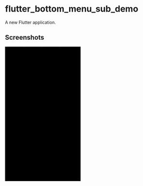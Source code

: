 # flutter_bottom_menu_sub_demo

A new Flutter application.

## Screenshots
<img src="https://raw.githubusercontent.com/snj07/flutter_bottom_menu_footer_demo/master/screenshots/stk.gif" width="250" />
